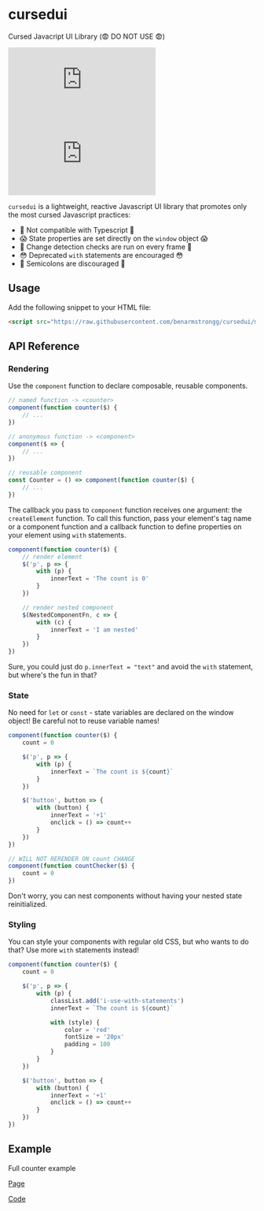 # cursedui

Cursed Javacript UI Library (😨 DO NOT USE 😨)

![bundle size](https://img.badgesize.io/benarmstrongg/cursedui/main/dist/cursedui.min.js)
![gzipped bundle size](https://img.badgesize.io/benarmstrongg/cursedui/main/dist/cursedui.min.js?compression=gzip)

`cursedui` is a lightweight, reactive Javascript UI library that promotes only the most cursed Javascript practices:
- 👿 Not compatible with Typescript 👿
- 😱 State properties are set directly on the `window` object 😱
- 👻 Change detection checks are run on every frame 👻
- 😳 Deprecated `with` statements are encouraged 😳
- 🎃 Semicolons are discouraged 🎃

## Usage
Add the following snippet to your HTML file:
```html
<script src="https://raw.githubusercontent.com/benarmstrongg/cursedui/main/dist/cursedui.min.js"></script>
```

## API Reference

### Rendering

Use the `component` function to declare composable, reusable components.
```javascript
// named function -> <counter>
component(function counter($) {
    // ...
})

// anonymous function -> <component>
component($ => {
    // ...
})

// reusable component
const Counter = () => component(function counter($) {
    // ...
})
```

The callback you pass to `component` function receives one argument: the `createElement` function. To call this function, pass your element's tag name or a component function and a callback function to define properties on your element using `with` statements.

```javascript
component(function counter($) {
    // render element
    $('p', p => {
        with (p) {
            innerText = 'The count is 0'
        }
    })

    // render nested component
    $(NestedComponentFn, c => {
        with (c) {
            innerText = 'I am nested'
        }
    })
})
```

Sure, you could just do `p.innerText = "text"` and avoid the `with` statement, but where's the fun in that?

### State

No need for `let` or `const` - state variables are declared on the window object! Be careful not to reuse variable names! 

```javascript
component(function counter($) {
    count = 0

    $('p', p => {
        with (p) {
            innerText = `The count is ${count}`
        }
    })

    $('button', button => {
        with (button) {
            innerText = '+1'
            onclick = () => count++
        }
    })
})

// WILL NOT RERENDER ON count CHANGE
component(function countChecker($) {
    count = 0
})
```

Don't worry, you can nest components without having your nested state reinitialized.

### Styling

You can style your components with regular old CSS, but who wants to do that? Use more `with` statements instead!

```javascript
component(function counter($) {
    count = 0

    $('p', p => {
        with (p) {
            classList.add('i-use-with-statements')
            innerText = `The count is ${count}`

            with (style) {
                color = 'red'
                fontSize = '20px'
                padding = 100
            }
        }
    })

    $('button', button => {
        with (button) {
            innerText = '+1'
            onclick = () => count++
        }
    })
})
```

## Example

Full counter example

[Page](https://benarmstrongg.github.io/cursedui/)

[Code](https://github.com/benarmstrongg/cursedui/blob/main/index.html)